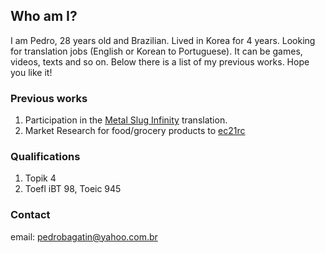 ## Who am I?

I am Pedro, 28 years old and Brazilian. Lived in Korea for 4 years. Looking for translation jobs (English or Korean to Portuguese). It can be games, videos, texts and so on. Below there is a list of my previous works. Hope you like it!

### Previous works

1. Participation in the [Metal Slug Infinity](https://play.google.com/store/apps/details?id=com.ekkorr.msf&hl=pt_BR) translation. 
2. Market Research for food/grocery products to [ec21rc](http://www.ec21rnc.com/) 

### Qualifications

1. Topik 4
2. Toefl iBT 98, Toeic 945

### Contact
email: pedrobagatin@yahoo.com.br
